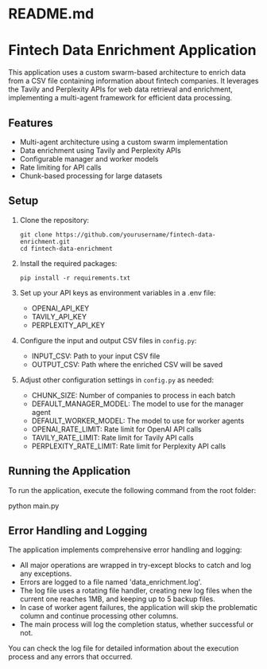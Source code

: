 # README.md

# Fintech Data Enrichment Application

This application uses a custom swarm-based architecture to enrich data from a CSV file containing information about fintech companies. It leverages the Tavily and Perplexity APIs for web data retrieval and enrichment, implementing a multi-agent framework for efficient data processing.

## Features

- Multi-agent architecture using a custom swarm implementation
- Data enrichment using Tavily and Perplexity APIs
- Configurable manager and worker models
- Rate limiting for API calls
- Chunk-based processing for large datasets

## Setup

1. Clone the repository:
   ```
   git clone https://github.com/yourusername/fintech-data-enrichment.git
   cd fintech-data-enrichment
   ```

2. Install the required packages:
   ```
   pip install -r requirements.txt
   ```

3. Set up your API keys as environment variables in a .env file:
   - OPENAI_API_KEY
   - TAVILY_API_KEY
   - PERPLEXITY_API_KEY

4. Configure the input and output CSV files in `config.py`:
   - INPUT_CSV: Path to your input CSV file
   - OUTPUT_CSV: Path where the enriched CSV will be saved

5. Adjust other configuration settings in `config.py` as needed:
   - CHUNK_SIZE: Number of companies to process in each batch
   - DEFAULT_MANAGER_MODEL: The model to use for the manager agent
   - DEFAULT_WORKER_MODEL: The model to use for worker agents
   - OPENAI_RATE_LIMIT: Rate limit for OpenAI API calls
   - TAVILY_RATE_LIMIT: Rate limit for Tavily API calls
   - PERPLEXITY_RATE_LIMIT: Rate limit for Perplexity API calls

## Running the Application

To run the application, execute the following command from the root folder: 

python main.py

## Error Handling and Logging

The application implements comprehensive error handling and logging:

- All major operations are wrapped in try-except blocks to catch and log any exceptions.
- Errors are logged to a file named 'data_enrichment.log'.
- The log file uses a rotating file handler, creating new log files when the current one reaches 1MB, and keeping up to 5 backup files.
- In case of worker agent failures, the application will skip the problematic column and continue processing other columns.
- The main process will log the completion status, whether successful or not.

You can check the log file for detailed information about the execution process and any errors that occurred.